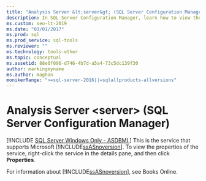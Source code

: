 ```yaml
---
title: "Analysis Server &lt;server&gt; (SQL Server Configuration Manager)"
description: In SQL Server Configuration Manager, learn how to view the properties of the SQL Server Analysis Services (SSAS) tool.
ms.custom: seo-lt-2019
ms.date: "03/01/2017"
ms.prod: sql
ms.prod_service: sql-tools
ms.reviewer: ""
ms.technology: tools-other
ms.topic: conceptual
ms.assetid: 88e0f096-d746-4b7d-a5a4-73c5dc139f30
author: markingmyname
ms.author: maghan
monikerRange: ">=sql-server-2016||=sqlallproducts-allversions"
---
```

# Analysis Server &lt;server&gt; (SQL Server Configuration Manager)
[!INCLUDE [SQL Server Windows Only - ASDBMI ](../../includes/applies-to-version/sql-windows-only-asdbmi.md)]
  This is the service that supports Microsoft [!INCLUDE[ssASnoversion](../../includes/ssasnoversion-md.md)]. To view the properties of the service, right-click the service in the details pane, and then click **Properties**.  
  
 For information about [!INCLUDE[ssASnoversion](../../includes/ssasnoversion-md.md)], see Books Online.  
  
  
